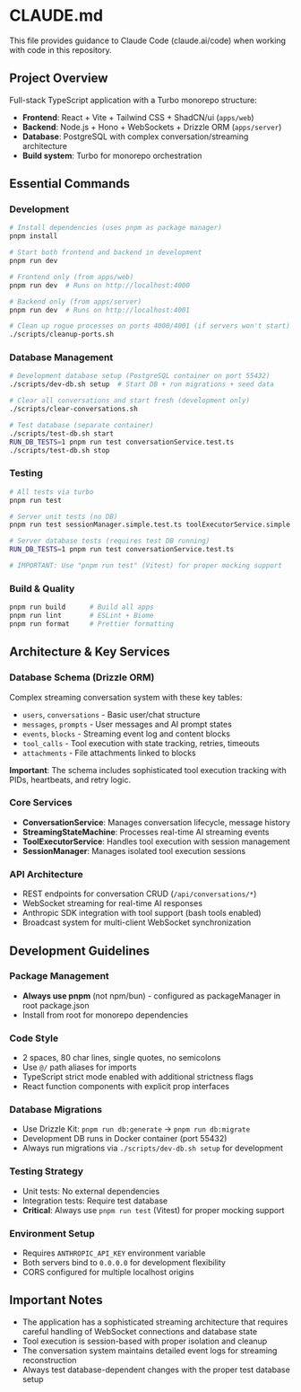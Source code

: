 # CLAUDE.md

This file provides guidance to Claude Code (claude.ai/code) when working with code in this repository.

## Project Overview

Full-stack TypeScript application with a Turbo monorepo structure:

- **Frontend**: React + Vite + Tailwind CSS + ShadCN/ui (`apps/web`)
- **Backend**: Node.js + Hono + WebSockets + Drizzle ORM (`apps/server`)
- **Database**: PostgreSQL with complex conversation/streaming architecture
- **Build system**: Turbo for monorepo orchestration

## Essential Commands

### Development

```bash
# Install dependencies (uses pnpm as package manager)
pnpm install

# Start both frontend and backend in development
pnpm run dev

# Frontend only (from apps/web)
pnpm run dev  # Runs on http://localhost:4000

# Backend only (from apps/server)
pnpm run dev  # Runs on http://localhost:4001

# Clean up rogue processes on ports 4000/4001 (if servers won't start)
./scripts/cleanup-ports.sh
```

### Database Management

```bash
# Development database setup (PostgreSQL container on port 55432)
./scripts/dev-db.sh setup  # Start DB + run migrations + seed data

# Clear all conversations and start fresh (development only)
./scripts/clear-conversations.sh

# Test database (separate container)
./scripts/test-db.sh start
RUN_DB_TESTS=1 pnpm run test conversationService.test.ts
./scripts/test-db.sh stop
```

### Testing

```bash
# All tests via turbo
pnpm run test

# Server unit tests (no DB)
pnpm run test sessionManager.simple.test.ts toolExecutorService.simple.test.ts

# Server database tests (requires test DB running)
RUN_DB_TESTS=1 pnpm run test conversationService.test.ts

# IMPORTANT: Use "pnpm run test" (Vitest) for proper mocking support
```

### Build & Quality

```bash
pnpm run build      # Build all apps
pnpm run lint       # ESLint + Biome
pnpm run format     # Prettier formatting
```

## Architecture & Key Services

### Database Schema (Drizzle ORM)

Complex streaming conversation system with these key tables:

- `users`, `conversations` - Basic user/chat structure
- `messages`, `prompts` - User messages and AI prompt states
- `events`, `blocks` - Streaming event log and content blocks
- `tool_calls` - Tool execution with state tracking, retries, timeouts
- `attachments` - File attachments linked to blocks

**Important**: The schema includes sophisticated tool execution tracking with PIDs, heartbeats, and retry logic.

### Core Services

- **ConversationService**: Manages conversation lifecycle, message history
- **StreamingStateMachine**: Processes real-time AI streaming events
- **ToolExecutorService**: Handles tool execution with session management
- **SessionManager**: Manages isolated tool execution sessions

### API Architecture

- REST endpoints for conversation CRUD (`/api/conversations/*`)
- WebSocket streaming for real-time AI responses
- Anthropic SDK integration with tool support (bash tools enabled)
- Broadcast system for multi-client WebSocket synchronization

## Development Guidelines

### Package Management

- **Always use pnpm** (not npm/bun) - configured as packageManager in root package.json
- Install from root for monorepo dependencies

### Code Style

- 2 spaces, 80 char lines, single quotes, no semicolons
- Use `@/` path aliases for imports
- TypeScript strict mode enabled with additional strictness flags
- React function components with explicit prop interfaces

### Database Migrations

- Use Drizzle Kit: `pnpm run db:generate` → `pnpm run db:migrate`
- Development DB runs in Docker container (port 55432)
- Always run migrations via `./scripts/dev-db.sh setup` for development

### Testing Strategy

- Unit tests: No external dependencies
- Integration tests: Require test database
- **Critical**: Always use `pnpm run test` (Vitest) for proper mocking support

### Environment Setup

- Requires `ANTHROPIC_API_KEY` environment variable
- Both servers bind to `0.0.0.0` for development flexibility
- CORS configured for multiple localhost origins

## Important Notes

- The application has a sophisticated streaming architecture that requires careful handling of WebSocket connections and database state
- Tool execution is session-based with proper isolation and cleanup
- The conversation system maintains detailed event logs for streaming reconstruction
- Always test database-dependent changes with the proper test database setup
